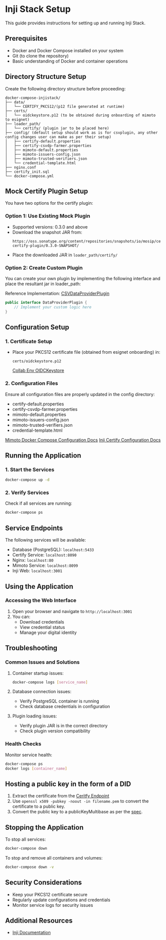# Inji Stack Setup

This guide provides instructions for setting up and running Inji Stack.

## Prerequisites
- Docker and Docker Compose installed on your system
- Git (to clone the repository)
- Basic understanding of Docker and container operations

## Directory Structure Setup
Create the following directory structure before proceeding:

```
docker-compose-injistack/
├── data/
│   └── CERTIFY_PKCS12/(p12 file generated at runtime)
├── certs/
│   └── oidckeystore.p12 (to be obtained during onboarding of mimoto to esignet)
├── loader_path/
│   └── certify/ (plugin jar to be placed here)
├── config/ (default setup should work as is for csvplugin, any other config changes user can make as per their setup)
│   ├── certify-default.properties
│   ├── certify-csvdp-farmer.properties
│   ├── mimoto-default.properties
│   ├── mimoto-issuers-config.json
│   ├── mimoto-trusted-verifiers.json
│   └── credential-template.html
├── nginx.conf
├── certify_init.sql
└── docker-compose.yml
```

## Mock Certify Plugin Setup
You have two options for the certify plugin:

### Option 1: Use Existing Mock Plugin
- Supported versions: 0.3.0 and above
- Download the snapshot JAR from:
  ```
  https://oss.sonatype.org/content/repositories/snapshots/io/mosip/certify/mock-certify-plugin/0.3.0-SNAPSHOT/
  ```
- Place the downloaded JAR in `loader_path/certify/`

### Option 2: Create Custom Plugin
You can create your own plugin by implementing the following interface and place the resultant jar in loader_path:

Reference Implementation: [CSVDataProviderPlugin](https://github.com/mosip/digital-credential-plugins/blob/develop/mock-certify-plugin/src/main/java/io.mosip.certify.mock.integration/service/MockCSVDataProviderPlugin.java)
```java
public interface DataProviderPlugin {
    // Implement your custom logic here
}
```

## Configuration Setup



### 1. Certificate Setup
- Place your PKCS12 certificate file (obtained from esignet onboarding) in:
  ```
  certs/oidckeystore.p12
  ```
  [Collab Env OIDCKeystore](https://docs.inji.io/inji-wallet/inji-mobile/customization-overview/credential_providers#onboarding-mimoto-as-oidc-client-for-a-new-issuer)

### 2. Configuration Files
Ensure all configuration files are properly updated in the config directory:
- certify-default.properties
- certify-csvdp-farmer.properties
- mimoto-default.properties
- mimoto-issuers-config.json
- mimoto-trusted-verifiers.json
- credential-template.html

[Mimoto Docker Compose Configuration Docs](https://github.com/mosip/mimoto/tree/release-0.15.x/docker-compose)
[Inji Certify Configuration Docs](../../README.md)
## Running the Application

### 1. Start the Services
```bash
docker-compose up -d
```

### 2. Verify Services
Check if all services are running:
```bash
docker-compose ps
```

## Service Endpoints
The following services will be available:
- Database (PostgreSQL): `localhost:5433`
- Certify Service: `localhost:8090`
- Nginx: `localhost:80`
- Mimoto Service: `localhost:8099`
- Inji Web: `localhost:3001`

## Using the Application

### Accessing the Web Interface
1. Open your browser and navigate to `http://localhost:3001`
2. You can:
    - Download credentials
    - View credential status
    - Manage your digital identity

## Troubleshooting

### Common Issues and Solutions
1. Container startup issues:
   ```bash
   docker-compose logs [service_name]
   ```

2. Database connection issues:
    - Verify PostgreSQL container is running
    - Check database credentials in configuration

3. Plugin loading issues:
    - Verify plugin JAR is in the correct directory
    - Check plugin version compatibility

### Health Checks
Monitor service health:
```bash
docker-compose ps
docker logs [container_name]
```

## Hosting a public key in the form of a DID

1. Extract the certificate from the [Ceritfy Endpoint](http://localhost:8090/v1/certify/system-info/certificate?applicationId=CERTIFY_ED25519&referenceId=ED25519_SIGN)
2. Use `openssl x509 -pubkey -noout -in filename.pem`  to convert the certificate to a public key.
3. Convert the public key to a publicKeyMultibase as per the [spec](https://www.w3.org/community/reports/credentials/CG-FINAL-di-eddsa-2020-20220724/).

## Stopping the Application
To stop all services:
```bash
docker-compose down
```

To stop and remove all containers and volumes:
```bash
docker-compose down -v
```

## Security Considerations
- Keep your PKCS12 certificate secure
- Regularly update configurations and credentials
- Monitor service logs for security issues


## Additional Resources
- [Inji Documentation](https://docs.inji.io/)

